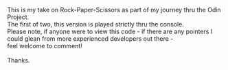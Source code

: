 This is my take on Rock-Paper-Scissors as part of my journey thru the Odin Project. </br>
The first of two, this version is played strictly thru the console. </br>
Please note, if anyone were to view this code - if there are any pointers I could glean from more experienced developers out there - </br>
feel welcome to comment! </br>
</br>
Thanks.

